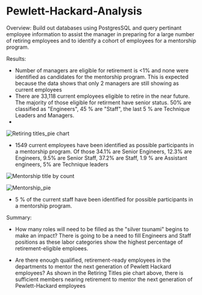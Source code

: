 # Pewlett-Hackard-Analysis

Overview:
Build out databases using PostgresSQL and query pertinant employee information to assist the manager in preparing for a large number of retiring employees and to identify a cohort of employees for a mentorship program.

Results:
* Number of managers are eligible for retirement is <1% and none were identified as candidates for the mentorship program. This is expected because the data shows that only 2 managers are still showing as current employees
* There are 33,118 current employees eligible to retire in the near future. The majority of those eligible for retirment have senior status. 50% are classified as "Engineers",  45 % are "Staff", the last 5 % are Technique Leaders and Managers. 
* 
![Retiring titles_pie chart](https://user-images.githubusercontent.com/74462990/121837477-4c7a1b00-cc9b-11eb-8f99-c804742a52de.png)

* 1549 current employees have been identified as possible participants in a mentorship program. Of those 34.1% are Senior Engineers, 12.3% are Engineers, 9.5% are Senior Staff, 37.2% are Staff, 1.9 % are Assistant engineers, 5% are Technique leaders

![Mentorship title by count](https://user-images.githubusercontent.com/74462990/121837460-4421e000-cc9b-11eb-9fec-72c30daced52.PNG)

![Mentorship_pie](https://user-images.githubusercontent.com/74462990/121837629-b397cf80-cc9b-11eb-97fb-d5425cc7fd08.png)


* 5 % of the current staff have been identified for possible participants in a mentorship program.


Summary:
* How many roles will need to be filled as the "silver tsunami" begins to make an impact?
There is going to be a need to fill Engineers and Staff positions as these labor categories show the highest percentage of retirement-eligible emploees.


* Are there enough qualified, retirement-ready employees in the departments to mentor the next generation of Pewlett Hackard employees?
As shown in the Retiring Titles pie chart above, there is sufficient members nearing retirement to mentor the next generation of Pewlett-Hackard employees

